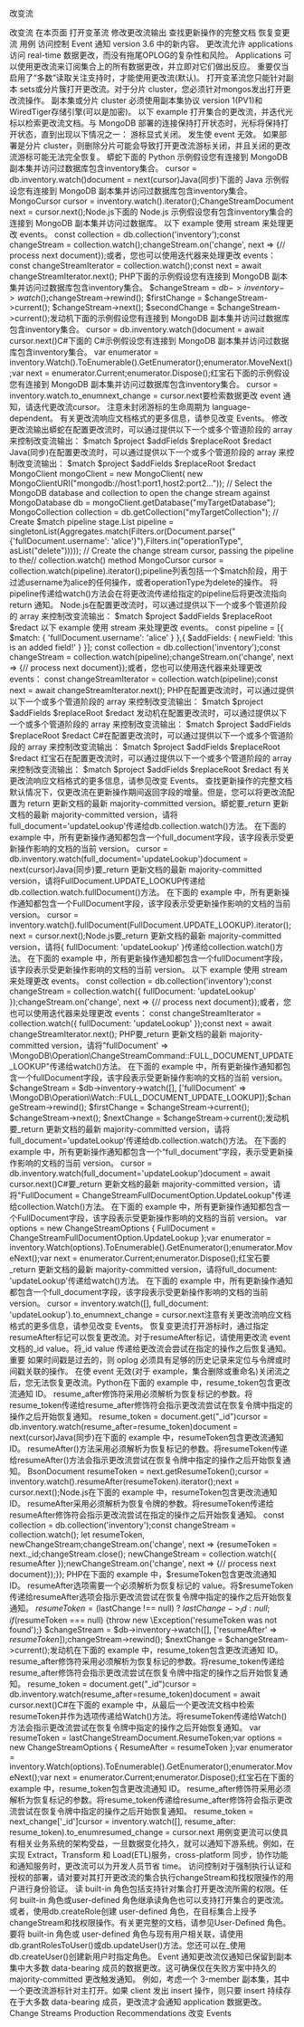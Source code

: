 
改变流

改变流
在本页面
打开变革流
修改更改流输出
查找更新操作的完整文档
恢复变更流
用例
访问控制
Event 通知
version 3.6 中的新内容。
更改流允许 applications 访问 real-time 数据更改，而没有拖尾OPLOG的复杂性和风险。 Applications 可以使用更改流来订阅集合上的所有数据更改，并立即对它们做出反应。
重要仅当启用了“多数”读取关注支持时，才能使用更改流(默认)。
打开变革流您只能针对副本 sets或分片簇打开更改流。对于分片 cluster，您必须针对mongos发出打开更改流操作。
副本集或分片 cluster 必须使用副本集协议 version 1(PV1)和WiredTiger存储引擎(可以是加密)。
以下 example 打开集合的更改流，并迭代光标以检索更改流文档。与 MongoDB 部署的连接保持打开状态时，光标将保持打开状态，直到出现以下情况之一：
游标显式关闭。
发生使 event 无效。
如果部署是分片 cluster，则删除分片可能会导致打开更改流游标关闭，并且关闭的更改流游标可能无法完全恢复。
蟒蛇下面的 Python 示例假设您有连接到 MongoDB 副本集并访问过数据库包含inventory集合。
cursor = db.inventory.watch()document = next(cursor)Java(同步)下面的 Java 示例假设您有连接到 MongoDB 副本集并访问过数据库包含inventory集合。
MongoCursor<ChangeStreamDocument> cursor = inventory.watch().iterator();ChangeStreamDocument next = cursor.next();Node.js下面的 Node.js 示例假设您有包含inventory集合的连接到 MongoDB 副本集并访问过数据库。
以下 example 使用 stream 来处理更改 events。
const collection = db.collection('inventory');const changeStream = collection.watch();changeStream.on('change', next => {// process next document});或者，您也可以使用迭代器来处理更改 events：
const changeStreamIterator = collection.watch();const next = await changeStreamIterator.next(); PHP下面的示例假设您有连接到 MongoDB 副本集并访问过数据库包含inventory集合。
$changeStream = $db->inventory->watch();$changeStream->rewind();
$firstChange = $changeStream->current();
$changeStream->next();
$secondChange = $changeStream->current();发动机下面的示例假设您有连接到 MongoDB 副本集并访问过数据库包含inventory集合。
cursor = db.inventory.watch()document = await cursor.next()C#下面的 C#示例假设您有连接到 MongoDB 副本集并访问过数据库包含inventory集合。
var enumerator = inventory.Watch().ToEnumerable().GetEnumerator();enumerator.MoveNext();var next = enumerator.Current;enumerator.Dispose();红宝石下面的示例假设您有连接到 MongoDB 副本集并访问过数据库包含inventory集合。
cursor = inventory.watch.to_enumnext_change = cursor.next要检索数据更改 event 通知，请迭代更改流cursor。
注意未封闭游标的生命周期为 language-dependent。
有关更改流响应文档格式的更多信息，请参见改变 Events。
修改更改流输出蟒蛇在配置更改流时，可以通过提供以下一个或多个管道阶段的 array 来控制改变流输出：
$match
$project
$addFields
$replaceRoot
$redact
Java(同步)在配置更改流时，可以通过提供以下一个或多个管道阶段的 array 来控制改变流输出：
$match
$project
$addFields
$replaceRoot
$redact
MongoClient mongoClient = new MongoClient( new MongoClientURI("mongodb://host1:port1,host2:port2..."));
// Select the MongoDB database and collection to open the change stream against
MongoDatabase db = mongoClient.getDatabase("myTargetDatabase");
MongoCollection collection = db.getCollection("myTargetCollection");
// Create $match pipeline stage.List pipeline = singletonList(Aggregates.match(Filters.or(Document.parse("{'fullDocument.username': 'alice'}"),Filters.in("operationType", asList("delete")))));
// Create the change stream cursor, passing the pipeline to the// collection.watch() method
MongoCursor cursor = collection.watch(pipeline).iterator();pipeline列表包括一个$match阶段，用于过滤username为alice的任何操作，或者operationType为delete的操作。
将pipeline传递给watch()方法会在将更改流传递给指定的pipeline后将更改流指向 return 通知。
Node.js在配置更改流时，可以通过提供以下一个或多个管道阶段的 array 来控制改变流输出：
$match
$project
$addFields
$replaceRoot
$redact
以下 example 使用 stream 来处理更改 events。
const pipeline = [{ $match: { 'fullDocument.username': 'alice' } },{ $addFields: { newField: 'this is an added field!' } }];
const collection = db.collection('inventory');const changeStream = collection.watch(pipeline);changeStream.on('change', next => {// process next document});或者，您也可以使用迭代器来处理更改 events：
const changeStreamIterator = collection.watch(pipeline);const next = await changeStreamIterator.next(); PHP在配置更改流时，可以通过提供以下一个或多个管道阶段的 array 来控制改变流输出：
$match
$project
$addFields
$replaceRoot
$redact
发动机在配置更改流时，可以通过提供以下一个或多个管道阶段的 array 来控制改变流输出：
$match
$project
$addFields
$replaceRoot
$redact
C#在配置更改流时，可以通过提供以下一个或多个管道阶段的 array 来控制改变流输出：
$match
$project
$addFields
$replaceRoot
$redact
红宝石在配置更改流时，可以通过提供以下一个或多个管道阶段的 array 来控制改变流输出：
$match
$project
$addFields
$replaceRoot
$redact
有关更改流响应文档格式的更多信息，请参见改变 Events。
查找更新操作的完整文档默认情况下，仅更改流在更新操作期间返回字段的增量。但是，您可以将更改流配置为 return 更新文档的最新 majority-committed version。蟒蛇要_return 更新文档的最新 majority-committed version，请将full_document='updateLookup'传递给db.collection.watch()方法。
在下面的 example 中，所有更新操作通知都包含一个full_document字段，该字段表示受更新操作影响的文档的当前 version。
cursor = db.inventory.watch(full_document='updateLookup')document = next(cursor)Java(同步)要_return 更新文档的最新 majority-committed version，请将FullDocument.UPDATE_LOOKUP传递给db.collection.watch.fullDocument()方法。
在下面的 example 中，所有更新操作通知都包含一个FullDocument字段，该字段表示受更新操作影响的文档的当前 version。
cursor = inventory.watch().fullDocument(FullDocument.UPDATE_LOOKUP).iterator();next = cursor.next();Node.js要_return 更新文档的最新 majority-committed version，请将{ fullDocument: 'updateLookup' }传递给collection.watch()方法。
在下面的 example 中，所有更新操作通知都包含一个fullDocument字段，该字段表示受更新操作影响的文档的当前 version。
以下 example 使用 stream 来处理更改 events。
const collection = db.collection('inventory');const changeStream = collection.watch({ fullDocument: 'updateLookup' });changeStream.on('change', next => {// process next document});或者，您也可以使用迭代器来处理更改 events：
const changeStreamIterator = collection.watch({ fullDocument: 'updateLookup' });const next = await changeStreamIterator.next(); PHP要_return 更新文档的最新 majority-committed version，请将"fullDocument' => \MongoDB\Operation\ChangeStreamCommand::FULL_DOCUMENT_UPDATE_LOOKUP"传递给watch()方法。
在下面的 example 中，所有更新操作通知都包含一个fullDocument字段，该字段表示受更新操作影响的文档的当前 version。
$changeStream = $db->inventory->watch([], ['fullDocument' => \MongoDB\Operation\Watch::FULL_DOCUMENT_UPDATE_LOOKUP]);$changeStream->rewind();
$firstChange = $changeStream->current();
$changeStream->next();
$nextChange = $changeStream->current();发动机要_return 更新文档的最新 majority-committed version，请将full_document='updateLookup'传递给db.collection.watch()方法。
在下面的 example 中，所有更新操作通知都包含一个“full_document”字段，表示受更新操作影响的文档的当前 version。
cursor = db.inventory.watch(full_document='updateLookup')document = await cursor.next()C#要_return 更新文档的最新 majority-committed version，请将"FullDocument = ChangeStreamFullDocumentOption.UpdateLookup"传递给collection.Watch()方法。
在下面的 example 中，所有更新操作通知都包含一个FullDocument字段，该字段表示受更新操作影响的文档的当前 version。
var options = new ChangeStreamOptions { FullDocument = ChangeStreamFullDocumentOption.UpdateLookup };var enumerator = inventory.Watch(options).ToEnumerable().GetEnumerator();enumerator.MoveNext();var next = enumerator.Current;enumerator.Dispose();红宝石要_return 更新文档的最新 majority-committed version，请将full_document: 'updateLookup'传递给watch()方法。
在下面的 example 中，所有更新操作通知都包含一个full_document字段，该字段表示受更新操作影响的文档的当前 version。
cursor = inventory.watch([], full_document: 'updateLookup').to_enumnext_change = cursor.next注意有关更改流响应文档格式的更多信息，请参见改变 Events。
恢复变更流打开游标时，通过指定resumeAfter标记可以恢复更改流。对于resumeAfter标记，请使用更改流 event 文档的_id value。将_id value 传递给更改流会尝试在指定的操作之后恢复通知。
重要
如果时间戳是过去的，则 oplog 必须具有足够的历史记录来定位与令牌或时间戳关联的操作。
在使 event 无效(对于 example，集合删除或重命名)关闭流之后，您无法恢复更改流。Python在下面的 example 中，resume_token包含更改流通知 ID。 resume_after修饰符采用必须解析为恢复标记的参数。将resume_token传递给resume_after修饰符会指示更改流尝试在恢复令牌中指定的操作之后开始恢复通知。
resume_token = document.get("_id")cursor = db.inventory.watch(resume_after=resume_token)document = next(cursor)Java(同步)在下面的 example 中，resumeToken包含更改流通知 ID。 resumeAfter()方法采用必须解析为恢复标记的参数。将resumeToken传递给resumeAfter()方法会指示更改流尝试在恢复令牌中指定的操作之后开始恢复通知。
BsonDocument resumeToken = next.getResumeToken();cursor = inventory.watch().resumeAfter(resumeToken).iterator();next = cursor.next();Node.js在下面的 example 中，resumeToken包含更改流通知 ID。 resumeAfter采用必须解析为恢复令牌的参数。将resumeToken传递给resumeAfter修饰符会指示更改流尝试在指定的操作之后开始恢复通知。
const collection = db.collection('inventory');const changeStream = collection.watch();
let resumeToken, newChangeStream;changeStream.on('change', next => {resumeToken = next._id;changeStream.close();
newChangeStream = collection.watch({ resumeAfter });newChangeStream.on('change', next => {// process next document});}); PHP在下面的 example 中，$resumeToken包含更改流通知 ID。 resumeAfter选项需要一个必须解析为恢复标记的 value。将$resumeToken传递给resumeAfter选项会指示更改流尝试在恢复令牌中指定的操作之后开始恢复通知。
$resumeToken = ($lastChange !== null) ? $lastChange->_id : null;
if ($resumeToken === null) {throw new \Exception('resumeToken was not found');}
$changeStream = $db->inventory->watch([], ['resumeAfter' => $resumeToken]);$changeStream->rewind();
$nextChange = $changeStream->current();发动机在下面的 example 中，resume_token包含更改流通知 ID。 resume_after修饰符采用必须解析为恢复标记的参数。将resume_token传递给resume_after修饰符会指示更改流尝试在恢复令牌中指定的操作之后开始恢复通知。
resume_token = document.get("_id")cursor = db.inventory.watch(resume_after=resume_token)document = await cursor.next()C#在下面的 example 中，从最后一个更改流文档中检索resumeToken并作为选项传递给Watch()方法。将resumeToken传递给Watch()方法会指示更改流尝试在恢复令牌中指定的操作之后开始恢复通知。
var resumeToken = lastChangeStreamDocument.ResumeToken;var options = new ChangeStreamOptions { ResumeAfter = resumeToken };var enumerator = inventory.Watch(options).ToEnumerable().GetEnumerator();enumerator.MoveNext();var next = enumerator.Current;enumerator.Dispose();红宝石在下面的 example 中，resume_token包含更改流通知 ID。 resume_after修饰符采用必须解析为恢复标记的参数。将resume_token传递给resume_after修饰符会指示更改流尝试在恢复令牌中指定的操作之后开始恢复通知。
resume_token = next_change['_id']cursor = inventory.watch([], resume_after: resume_token).to_enumresumed_change = cursor.next
用例变更流可以使具有相关业务系统的架构受益，一旦数据变化持久，就可以通知下游系统。例如，在实现 Extract，Transform 和 Load(ETL)服务，cross-platform 同步，协作功能和通知服务时，更改流可以为开发人员节省 time。
访问控制对于强制执行认证和授权的部署，请对要对其打开更改流的集合执行changeStream和找权限操作的用户进行身份验证。
读 built-in 角色包括支持针对集合打开更改流所需的权限。任何 built-in 角色或user-defined 角色继承读角色也可以支持打开集合的更改流。
或者，使用db.createRole创建 user-defined 角色，在目标集合上授予changeStream和找权限操作。有关更完整的文档，请参见User-Defined 角色。
要将 built-in 角色或 user-defined 角色与现有用户相关联，请使用db.grantRolesToUser()或db.updateUser()方法。您还可以在_使用db.createUser()创建新用户时指定角色。
Event 通知更改流仅通知已保留到副本集中大多数 data-bearing 成员的数据更改。这可确保仅在失败方案中持久的 majority-committed 更改触发通知。
例如，考虑一个 3-member 副本集，其中一个更改流游标针对主打开。如果 client 发出 insert 操作，则只要 insert 持续存在于大多数 data-bearing 成员，更改流才会通知 application 数据更改。
Change Streams Production Recommendations
改变 Events


